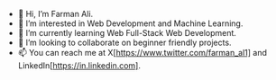 - 👋 Hi, I’m Farman Ali.
- 👀 I’m interested in Web Development and Machine Learning.
- 🌱 I’m currently learning Web Full-Stack Web Development.
- 💞️ I’m looking to collaborate on beginner friendly projects.
- 📫 You can reach me at X[https://www.twitter.com/farman_al1] and LinkedIn[https://in.linkedin.com].
